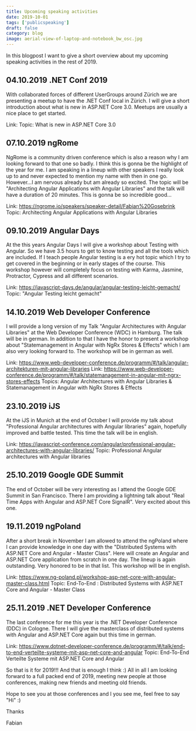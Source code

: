 ```yaml
---
title: Upcoming speaking activities
date: 2019-10-01
tags: ['publicspeaking']
draft: false
category: blog
image: aerial-view-of-laptop-and-notebook_bw_osc.jpg
---
```


In this blogpost I want to give a short overview about my upcoming speaking activities in the rest of 2019.

## 04.10.2019 .NET Conf 2019

With collaborated forces of different UserGroups around Zürich we are presenting a meetup to have the .NET Conf local in Zürich. I will give a short introduction about what is new in ASP.NET Core 3.0. Meetups are usually a nice place to get started.

Link: 
Topic: What is new in ASP.NET Core 3.0

## 07.10.2019 ngRome

NgRome is a community driven conference which is also a reason why I am looking forward to that one so badly. I think this is gonna be the highlight of the year for me. I am speaking in a lineup with other speakers I really look up to and never expected to mention my name with then in one go. However...I am nervous already but am already so excited. The topic will be "Architecting Angular Applications with Angular Libraries" and the talk will have a duration of 20 minutes. This is gonna be so incredible good...

Link: https://ngrome.io/speakers/speaker-detail/Fabian%20Gosebrink
Topic: Architecting Angular Applications with Angular Libraries

## 09.10.2019 Angular Days

At the this years Angular Days I will give a workshop about Testing with Angular. So we have 3.5 hours to get to know testing and all the tools which are included. If I teach people Angular testing is a ery hot topic which I try to get covered in the beginning or in early stages of the course. This workshop however will completely focus on testing with Karma, Jasmine, Protractor, Cypress and all different scenarios.

Link: https://javascript-days.de/angular/angular-testing-leicht-gemacht/
Topic: "Angular Testing leicht gemacht"

## 14.10.2019 Web Developer Conference

I will provide a long version of my Talk "Angular Architectures with Angular Libraries" at the Web Developer Conference (WDC) in Hamburg. The talk will be in german. In addition to that I have the honor to present a workshop about "Statemanagement in Angular with NgRx Stores & Effects" which I am also very looking forward to. The workshop will be in german as well.

Link: https://www.web-developer-conference.de/programm/#/talk/angular-architekturen-mit-angular-libraries
Link: https://www.web-developer-conference.de/programm/#/talk/statemanagement-in-angular-mit-ngrx-stores-effects
Topics: Angular Architectures with Angular Libraries & Statemanagement in Angular with NgRx Stores & Effects

## 23.10.2019 iJS 

At the iJS in Munich at the end of October I will provide my talk about "Professional Angular architectures with Angular libraries" again, hopefully improved and battle tested. This time the talk will be in english.

Link: https://javascript-conference.com/angular/professional-angular-architectures-with-angular-libraries/
Topic: Professional Angular architectures with Angular libraries

## 25.10.2019 Google GDE Summit

The end of October will be very interesting as I attend the Google GDE Summit in San Francisco. There I am providing a lightning talk about "Real Time Apps with Angular and ASP.NET Core SignalR". Very excited about this one. 

## 19.11.2019 ngPoland

After a short break in November I am allowed to attend the ngPoland where I can provide knowledge in one day with the "Distributed Systems with ASP.NET Core and Angular - Master Class". Here will create an Angular and ASP.NET Core application from scratch in one day. The lineup is again outstanding. Very honored to be in that list. This workshop will be in english.

Link:  https://www.ng-poland.pl/workshop-asp-net-core-with-angular-master-class.html
Topic: End-To-End : Distributed Systems with ASP.NET Core and Angular - Master Class

## 25.11.2019 .NET Developer Conference

The last conference for me this year is the .NET Developer Conference (DDC) in Cologne. There I will give the masterclass of distributed systems with Angular and ASP.NET Core again but this time in german.

Link: https://www.dotnet-developer-conference.de/programm/#/talk/end-to-end-verteilte-systeme-mit-asp-net-core-and-angular
Topic: End-To-End Verteilte Systeme mit ASP.NET Core and Angular

So that is it for 2019!!! And that is enough I think :) All in all I am looking forward to a full packed end of 2019, meeting new people at those conferences, making new friends and meeting old friends.

Hope to see you at those conferences and I you see me, feel free to say "Hi" :)

Thanks

Fabian



